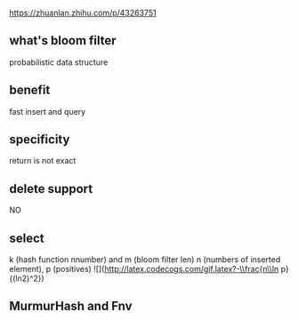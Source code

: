 https://zhuanlan.zhihu.com/p/43263751

## what's bloom filter
probabilistic data structure

## benefit
fast insert and query

## specificity
return is not exact

## delete support
NO

## select
k (hash function nnumber) and m (bloom filter len) n (numbers of inserted element), p (positives)
![](http://latex.codecogs.com/gif.latex?-\\frac{n\\ln p}{(ln2)^2})

## MurmurHash and Fnv 
